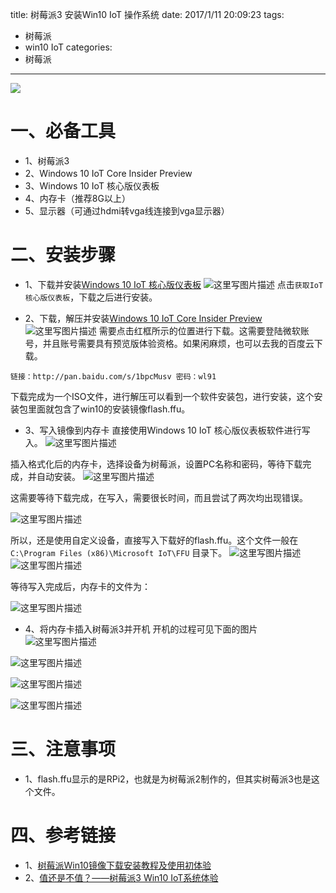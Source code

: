 title: 树莓派3 安装Win10 IoT 操作系统
date: 2017/1/11 20:09:23
tags:
- 树莓派
- win10 IoT
categories:
- 树莓派
---

![](http://od68ytlrn.bkt.clouddn.com/win10%20IoT.png)

# 一、必备工具
- 1、树莓派3
- 2、Windows 10 IoT Core Insider Preview
- 3、Windows 10 IoT 核心版仪表板
- 4、内存卡（推荐8G以上）
- 5、显示器（可通过hdmi转vga线连接到vga显示器）

<!-- more -->

# 二、安装步骤
- 1、下载并安装[Windows 10 IoT 核心版仪表板](https://developer.microsoft.com/zh-cn/windows/iot/Downloads.htm)
![这里写图片描述](http://img.blog.csdn.net/20170111191012837?watermark/2/text/aHR0cDovL2Jsb2cuY3Nkbi5uZXQvdTAxMTMwMzQ0Mw==/font/5a6L5L2T/fontsize/400/fill/I0JBQkFCMA==/dissolve/70/gravity/SouthEast)
点击`获取IoT核心版仪表板`，下载之后进行安装。

- 2、下载，解压并安装[Windows 10 IoT Core Insider Preview](https://developer.microsoft.com/zh-cn/windows/iot/Downloads.htm)
![这里写图片描述](http://img.blog.csdn.net/20170111191154884?watermark/2/text/aHR0cDovL2Jsb2cuY3Nkbi5uZXQvdTAxMTMwMzQ0Mw==/font/5a6L5L2T/fontsize/400/fill/I0JBQkFCMA==/dissolve/70/gravity/SouthEast)
需要点击红框所示的位置进行下载。这需要登陆微软账号，并且账号需要具有预览版体验资格。如果闲麻烦，也可以去我的百度云下载。
```
链接：http://pan.baidu.com/s/1bpcMusv 密码：wl91
```
下载完成为一个ISO文件，进行解压可以看到一个软件安装包，进行安装，这个安装包里面就包含了win10的安装镜像flash.ffu。

- 3、写入镜像到内存卡
直接使用Windows 10 IoT 核心版仪表板软件进行写入。
![这里写图片描述](http://img.blog.csdn.net/20170111192717906?watermark/2/text/aHR0cDovL2Jsb2cuY3Nkbi5uZXQvdTAxMTMwMzQ0Mw==/font/5a6L5L2T/fontsize/400/fill/I0JBQkFCMA==/dissolve/70/gravity/SouthEast)

插入格式化后的内存卡，选择设备为树莓派，设置PC名称和密码，等待下载完成，并自动安装。
![这里写图片描述](http://img.blog.csdn.net/20170111192529617?watermark/2/text/aHR0cDovL2Jsb2cuY3Nkbi5uZXQvdTAxMTMwMzQ0Mw==/font/5a6L5L2T/fontsize/400/fill/I0JBQkFCMA==/dissolve/70/gravity/SouthEast)

这需要等待下载完成，在写入，需要很长时间，而且尝试了两次均出现错误。

![这里写图片描述](http://img.blog.csdn.net/20170111192920733?watermark/2/text/aHR0cDovL2Jsb2cuY3Nkbi5uZXQvdTAxMTMwMzQ0Mw==/font/5a6L5L2T/fontsize/400/fill/I0JBQkFCMA==/dissolve/70/gravity/SouthEast)

所以，还是使用自定义设备，直接写入下载好的flash.ffu。这个文件一般在`C:\Program Files (x86)\Microsoft IoT\FFU` 目录下。
![这里写图片描述](http://img.blog.csdn.net/20170111193256706?watermark/2/text/aHR0cDovL2Jsb2cuY3Nkbi5uZXQvdTAxMTMwMzQ0Mw==/font/5a6L5L2T/fontsize/400/fill/I0JBQkFCMA==/dissolve/70/gravity/SouthEast)
![这里写图片描述](http://img.blog.csdn.net/20170111193346724?watermark/2/text/aHR0cDovL2Jsb2cuY3Nkbi5uZXQvdTAxMTMwMzQ0Mw==/font/5a6L5L2T/fontsize/400/fill/I0JBQkFCMA==/dissolve/70/gravity/SouthEast)

等待写入完成后，内存卡的文件为：

![这里写图片描述](http://img.blog.csdn.net/20170111193421144?watermark/2/text/aHR0cDovL2Jsb2cuY3Nkbi5uZXQvdTAxMTMwMzQ0Mw==/font/5a6L5L2T/fontsize/400/fill/I0JBQkFCMA==/dissolve/70/gravity/SouthEast)

- 4、将内存卡插入树莓派3并开机
开机的过程可见下面的图片
![这里写图片描述](http://img.blog.csdn.net/20170111195811869?watermark/2/text/aHR0cDovL2Jsb2cuY3Nkbi5uZXQvdTAxMTMwMzQ0Mw==/font/5a6L5L2T/fontsize/400/fill/I0JBQkFCMA==/dissolve/70/gravity/SouthEast)

![这里写图片描述](http://img.blog.csdn.net/20170111195824531?watermark/2/text/aHR0cDovL2Jsb2cuY3Nkbi5uZXQvdTAxMTMwMzQ0Mw==/font/5a6L5L2T/fontsize/400/fill/I0JBQkFCMA==/dissolve/70/gravity/SouthEast)

![这里写图片描述](http://img.blog.csdn.net/20170111195835197?watermark/2/text/aHR0cDovL2Jsb2cuY3Nkbi5uZXQvdTAxMTMwMzQ0Mw==/font/5a6L5L2T/fontsize/400/fill/I0JBQkFCMA==/dissolve/70/gravity/SouthEast)

![这里写图片描述](http://img.blog.csdn.net/20170111195930855?watermark/2/text/aHR0cDovL2Jsb2cuY3Nkbi5uZXQvdTAxMTMwMzQ0Mw==/font/5a6L5L2T/fontsize/400/fill/I0JBQkFCMA==/dissolve/70/gravity/SouthEast)


# 三、注意事项
- 1、flash.ffu显示的是RPi2，也就是为树莓派2制作的，但其实树莓派3也是这个文件。

# 四、参考链接
- 1、[树莓派Win10镜像下载安装教程及使用初体验](http://bbs.ickey.cn/community/forum.php?mod=viewthread&tid=44814)
- 2、[值还是不值？——树莓派3 Win10 IoT系统体验](http://www.eeboard.com/evaluation/raspberry-win10-iot/3/)
